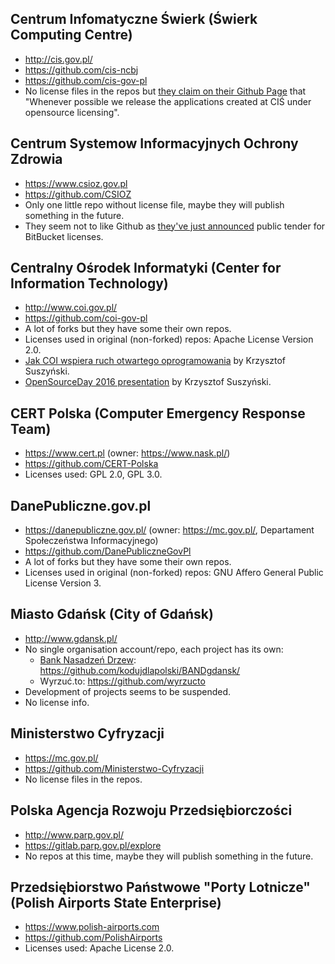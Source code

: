 ## Centrum Infomatyczne Świerk (Świerk Computing Centre)
- http://cis.gov.pl/
- https://github.com/cis-ncbj
- https://github.com/cis-gov-pl
- No license files in the repos but [they claim on their Github Page][3] that "Whenever possible we release the applications created at CIŚ under opensource licensing".

## Centrum Systemow Informacyjnych Ochrony Zdrowia
- https://www.csioz.gov.pl
- https://github.com/CSIOZ
- Only one little repo without license file, maybe they will publish something in the future.
- They seem not to like Github as [they've just announced][4] public tender for BitBucket licenses.

## Centralny Ośrodek Informatyki (Center for Information Technology)
- http://www.coi.gov.pl/
- https://github.com/coi-gov-pl
- A lot of forks but they have some their own repos.
- Licenses used in original (non-forked) repos: Apache License Version 2.0.
- [Jak COI wspiera ruch otwartego oprogramowania][1] by Krzysztof Suszyński.
- [OpenSourceDay 2016 presentation][2] by Krzysztof Suszyński.

## CERT Polska (Computer Emergency Response Team)
- https://www.cert.pl (owner: https://www.nask.pl/)
- https://github.com/CERT-Polska
- Licenses used: GPL 2.0, GPL 3.0.

## DanePubliczne.gov.pl
- https://danepubliczne.gov.pl/ (owner: https://mc.gov.pl/, Departament Społeczeństwa Informacyjnego)
- https://github.com/DanePubliczneGovPl
- A lot of forks but they have some their own repos.
- Licenses used in original (non-forked) repos: GNU Affero General Public License Version 3.

## Miasto Gdańsk (City of Gdańsk)
- http://www.gdansk.pl/
- No single organisation account/repo, each project has its own:
  - [Bank Nasadzeń Drzew][5]: https://github.com/kodujdlapolski/BANDgdansk/
  - Wyrzuć.to: https://github.com/wyrzucto
- Development of projects seems to be suspended.
- No license info.

## Ministerstwo Cyfryzacji
- https://mc.gov.pl/
- https://github.com/Ministerstwo-Cyfryzacji
- No license files in the repos.

## Polska Agencja Rozwoju Przedsiębiorczości
- http://www.parp.gov.pl/
- https://gitlab.parp.gov.pl/explore
- No repos at this time, maybe they will publish something in the future.

## Przedsiębiorstwo Państwowe "Porty Lotnicze" (Polish Airports State Enterprise)
- https://www.polish-airports.com
- https://github.com/PolishAirports
- Licenses used: Apache License 2.0.

[1]: http://www.coi.gov.pl/artykul/jak-coi-wspiera-ruch-otwartego-oprogramowania.html
[2]: http://cardil.github.io/osd2016-opensource/
[3]: https://cis-ncbj.github.io/
[4]: https://www.csioz.gov.pl/zamowienia-publiczne/szczegoly/zakup-oprogramowania-bitbucket-server-licencja-komercyjna-na-100-uzytkownikow/
[5]: https://bandgdansk.com/
